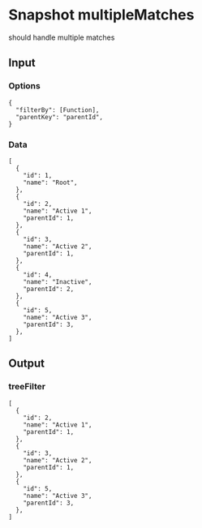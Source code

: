 # Snapshot multipleMatches

should handle multiple matches

## Input

### Options
```json5
{
  "filterBy": [Function],
  "parentKey": "parentId",
}
```

### Data
```json5
[
  {
    "id": 1,
    "name": "Root",
  },
  {
    "id": 2,
    "name": "Active 1",
    "parentId": 1,
  },
  {
    "id": 3,
    "name": "Active 2",
    "parentId": 1,
  },
  {
    "id": 4,
    "name": "Inactive",
    "parentId": 2,
  },
  {
    "id": 5,
    "name": "Active 3",
    "parentId": 3,
  },
]
```

## Output

### treeFilter
```json5
[
  {
    "id": 2,
    "name": "Active 1",
    "parentId": 1,
  },
  {
    "id": 3,
    "name": "Active 2",
    "parentId": 1,
  },
  {
    "id": 5,
    "name": "Active 3",
    "parentId": 3,
  },
]
```
